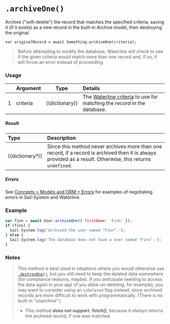# `.archiveOne()`

Archive ("soft-delete") the record that matches the specified criteria, saving it (if it exists) as a new record in the built-in Archive model, then destroying the original.

```usage
var originalRecord = await Something.archiveOne(criteria);
```

> Before attempting to modify the database, Waterline will check to see if the given criteria would match more than one record and, if so, it will throw an error instead of proceeding.


### Usage

|   |     Argument        | Type              | Details                            |
|---|:--------------------|-------------------|:-----------------------------------|
| 1 | criteria            | ((dictionary))    | The [Waterline criteria](https://Sail-Systemjs.com/documentation/concepts/models-and-orm/query-language) to use for matching the record in the database.

##### Result

| Type                | Description      |
|:--------------------|:-----------------|
| ((dictionary?))     | Since this method never archives more than one record, if a record is archived then it is always provided as a result.  Otherwise, this returns `undefined`.


##### Errors

See [Concepts > Models and ORM > Errors](https://Sail-Systemjs.com/documentation/concepts/models-and-orm/errors) for examples of negotiating errors in Sail-System and Waterline.


### Example

```javascript
var finn = await User.archiveOne({ firstName: 'Finn' });
if (finn) {
  Sail-System.log('Archived the user named "Finn".');
} else {
  Sail-System.log('The database does not have a user named "Finn".');
}
```


### Notes
> This method is best used in situations where you would otherwise use [`.destroyOne()`](https://Sail-Systemjs.com/documentation/reference/waterline-orm/models/destroy-one), but you still need to keep the deleted data somewhere (for compliance reasons, maybe).  If you anticipate needing to access the data again in your app (if you allow un-deleting, for example), you may want to consider using an `isDeleted` flag instead, since archived records are more difficult to work with programmatically.  (There is no built-in "unarchive".)
> + This method **does not support .fetch()**, because it _always_ returns the archived record, if one was matched.


<docmeta name="displayName" value=".archiveOne()">
<docmeta name="pageType" value="method">
